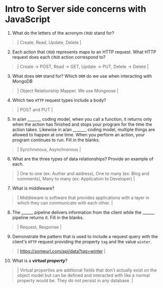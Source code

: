 # Intro to Server side concerns with JavaScript
01. What do the letters of the acronym `CRUD` stand for?

  > | Create, Read, Update, Delete |

02. Each action that `CRUD` represents maps to an HTTP request. What HTTP request does each `CRUD` action correspond to?

  > | Create -> POST, Read -> GET, Update -> PUT, Delete -> Delete |

03. What does `ORM` stand for? Which `ORM` do we use when interacting with MongoDB

  > | Object Relationship Mapper. We use Mongoose  |

04. Which two `HTTP` request types include a body?

  > | POST and PUT |

05. In a/an _______ coding model, when you call a function, it returns only when the action has finished and stops your program for the time the action takes. Likewise in a/an _______ coding model, multiple things are allowed to happen at one time. When you perform an action, your program continues to run.  Fill in the blanks.

  > | Synchronous, Asynchronous |

06. What are the three types of data relationships? Provide an example of each.

  > | One to one (ex: Auther and address), One to many (ex: Blog and comments), Many to many (ex: Application to Developer) |

07. What is middleware?

  > | Middleware is software that provides applications with a layer in which they can communicate with each other. |

08. The ______ pipeline delivers information from the client while the ______ pipeline returns it. Fill in the blanks. 

  > | Request, Response |

09. Demonstrate the pattern that is used to include a request query with the client's `HTTP` request providing the property `tag` and the value `winter`.

  > | https://someurl.com/api/data?tag=winter |

10. What is a ***virtual property***?

  > | Virtual properties are addtional fields that don't actually exist on the object model but can be defined and interacted with like a normal property would be. They do not persist in any database. |
